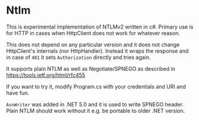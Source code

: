 # Ntlm
This is experimental implementation of NTLMv2 written in c#.
Primary use is for HTTP in cases when HttpClient does not work for whatever reason. 


This does not depend on any particular version and it does not change HttpClient's internals (nor HttpHandler).
Instead it wraps the response and in case of `401` it sets `Authorization` directly and tries again.

It supports plain NTLM as well as Negotiate/SPNEGO as described in https://tools.ietf.org/html/rfc455

If you want to try it, modify Program.cs with your credentials and URI and have fun.

`AsnWriter` was added in .NET 5.0 and it is used to write SPNEGO header. Plain NTLM should work without it e.g. be portable to older .NET version. 
